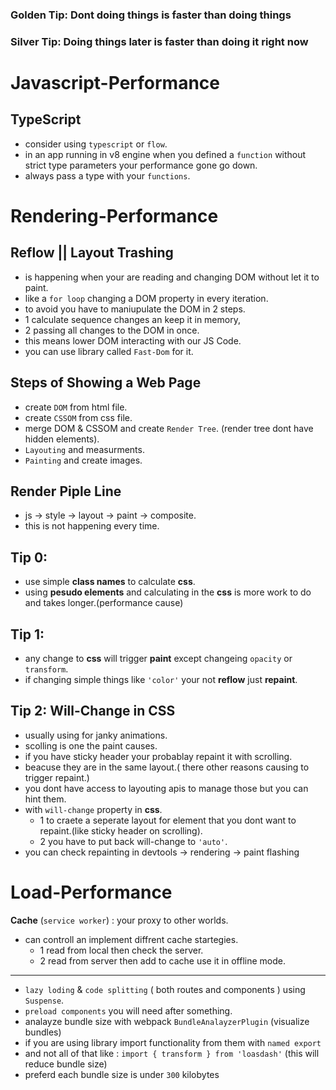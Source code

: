 ### Golden Tip:  __Dont doing things is faster than doing things__
### Silver Tip:  __Doing things later is faster than doing it right now__

# Javascript-Performance
## TypeScript

 - consider using ```typescript``` or ```flow```.
 - in an app running in v8 engine when you defined a ```function``` without strict type parameters your performance gone go down.
 - always pass a type with your ```functions```.

# Rendering-Performance
## Reflow || Layout Trashing

- is happening when your are reading and changing DOM without let it to paint.
- like a ```for loop``` changing a DOM property in every iteration.
- to avoid you have to maniupulate the DOM in 2 steps.
- 1 calculate sequence changes an keep it in memory,
- 2 passing all changes to the DOM in once.
- this means lower DOM interacting with our JS Code.
- you can use library called ```Fast-Dom``` for it.


## Steps of Showing a Web Page

 - create ```DOM``` from html file.
 - create ```CSSOM``` from css file.
 - merge DOM & CSSOM and create ```Render Tree```. (render tree dont have hidden elements).
 - ```Layouting``` and measurments.
 - ```Painting``` and create images.

## Render Piple Line
 - js -> style -> layout -> paint -> composite.
 - this is not happening every time.

## Tip 0:
 - use simple __class names__ to calculate __css__.
 - using __pesudo elements__ and calculating in the __css__ is more work to do and takes longer.(performance cause)


## Tip 1:
 - any change to __css__ will trigger __paint__ except changeing ```opacity``` or ```transform```.
 - if changing simple things like ```'color'``` your not __reflow__ just __repaint__.

## Tip 2: Will-Change in CSS
 - usually using for janky animations.
 - scolling is one the paint causes.
 - if you have sticky header your probablay repaint it with scrolling.
 - beacuse they are in the same layout.( there other reasons causing to trigger repaint.)
 - you dont have access to layouting apis to manage those but you can hint them.
 - with ```will-change``` property in __css__.
   - 1 to craete a seperate layout for element that you dont want to repaint.(like sticky header on scrolling).
   - 2 you have to put back will-change to ```'auto'```.
 - you can check repainting in devtools -> rendering -> paint flashing


# Load-Performance

  __Cache__ (```service worker```) : your proxy to other worlds.
  - can controll an implement diffrent cache startegies.
     - 1 read from local then check the server.
     - 2 read from server then add to cache use it in offline mode.
  ---  
 - ```lazy loding``` & ```code splitting``` ( both routes and components ) using ```Suspense```.
 - ```preload components``` you will need after something.
 - analayze bundle size with webpack ```BundleAnalayzerPlugin``` (visualize bundles)
 - if you are using library import functionality from them with ```named export```
 - and not all of that like :  ```import { transform } from 'loasdash'``` (this will reduce bundle size)
 - preferd each bundle size is under ```300``` kilobytes
